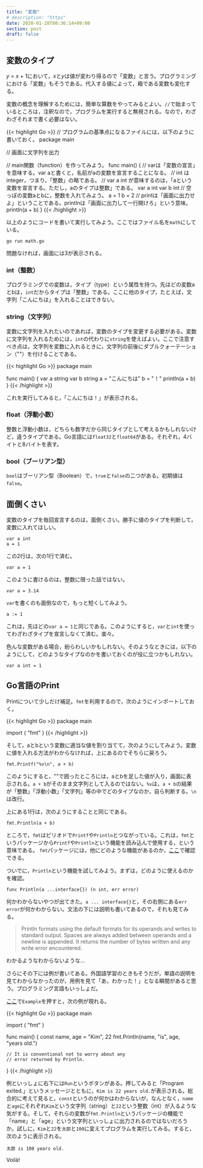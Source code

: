 ```yaml
---
title: "変数"
# description: "https"
date: 2020-01-28T00:36:14+09:00
section: post
draft: false
---
```


## 変数のタイプ
*y* = *x* + 1において，*x*と*y*は値が変わり得るので「変数」と言う。プログラミングにおける「変数」もそうである。代入する値によって，箱である変数も変化する。

変数の概念を理解するためには，簡単な算数をやってみるとよい。`//`で始まっているところは，注釈なので，プログラムを実行すると無視される。なので，わざわざそれまで書く必要はない。


{{< highlight Go >}}
// プログラムの基準点になるファイルには，以下のように書いておく。
package main

// 画面に文字列を出力

// main関数（function）を作ってみよう。
func main() {
    // varは「変数の宣言」を意味する。var aと書くと，名前がaの変数を宣言することになる。
    // int は integer，つまり，「整数」の略である。
    // var a int が意味するのは，「aという変数を宣言する。ただし，aのタイプは整数」である。
    var a int
    var b int
    // 空っぽの変数aとbに，整数を入れてみよう。
    a = 1
    b = 2
    // printは「画面に出力せよ」ということである。printlnは「画面に出力して一行開けろ」という意味。
    println(a + b)
}
{{< /highlight >}}

以上のようにコードを書いて実行してみよう。ここではファイル名を`math`にしている。

    go run math.go

問題なければ，画面には3が表示される。

### int（整数）
プログラミングでの変数は，タイプ（type）という属性を持つ。先ほどの変数aとbは，`int`だからタイプは「整数」である。ここに他のタイプ，たとえば，文字列「こんにちは」を入れることはできない。

### string（文字列）
変数に文字列を入れたいのであれば，変数のタイプを変更する必要がある。変数に文字列を入れるためには，`int`の代わりに`string`を使えばよい。ここで注意すべき点は，文字列を変数に入れるときに，文字列の前後にダブルクォーテーション（""）を付けることである。

{{< highlight Go >}}
package main

func main() {
    var a string
    var b string
    a = "こんにちは"
    b = "！"
    println(a + b)
}
{{< /highlight >}}

これを実行してみると，「こんにちは！」が表示される。

### float（浮動小数）
整数と浮動小数は，どちらも数字だから同じタイプとして考えるかもしれないけど，違うタイプである。Go言語には`float32`と`float64`がある。それぞれ，4バイトと8バイトを表す。

### bool（ブーリアン型）
`bool`はブーリアン型（Boolean）で，`true`と`false`の二つがある。初期値は`false`。

## 面倒くさい
変数のタイプを毎回宣言するのは，面倒くさい。勝手に値のタイプを判断して，変数に入れてほしい。

    var a int
    a = 1

この2行は，次の1行で済む。

    var a = 1

このように書けるのは，整数に限った話ではない。

    var a = 3.14

`var`を書くのも面倒なので，もっと短くしてみよう。

    a := 1

これは，先ほどの`var a = 1`と同じである。このようにすると，`var`と`int`を使ってわざわざタイプを宣言しなくて済む。楽々。

色んな変数がある場合，紛らわしいかもしれない。そのようなときには，以下のようにして，どのようなタイプなのかを書いておくのが役に立つかもしれない。

    var a int = 1

## Go言語のPrint
Printについて少しだけ補足。`fmt`を利用するので，次のようにインポートしておく。

{{< highlight Go >}}
package main

import (
    "fmt"
)
{{< /highlight >}}

そして，aとbという変数に適当な値を割り当てて，次のようにしてみよう。変数に値を入れる方法がわからなければ，上にあるのでそちらに戻ろう。

    fmt.Printf("%v\n", a + b)

このようにすると，""で囲ったところには，aとbを足した値が入り，画面に表示される。`a + b`がそのまま文字列として入るのではない。`%v`は，`a + b`の結果が「整数」「浮動小数」「文字列」等の中でどのタイプなのか，自ら判断する。`\n`は改行。

上にある1行は，次のようにすることと同じである。

    fmt.Println(a + b)

ところで，`fmt`はピリオドで`Printf`や`Println`とつながっている。これは，`fmt`というパッケージから`Printf`や`Println`という機能を読み込んで使用する，という意味である。
`fmt`パッケージには，他にどのような機能があるのか，[ここ](https://golang.org/pkg/fmt/)で確認できる。

ついでに，`Println`という機能を試してみよう。まずは，どのように使えるのかを確認。

    func Println(a ...interface{}) (n int, err error)

何かわからないやつが出てきた。`a ... interface{}`と，その右側にある`err error`が何かわからない。文法の下には説明も書いてあるので，それも見てみる。

> Println formats using the default formats for its operands and writes to standard output. Spaces are always added between operands and a newline is appended. It returns the number of bytes written and any write error encountered.

わかるようなわからないような…

さらにその下には例が書いてある。外国語学習のときもそうだが，単語の説明を見てわからなかったのが，用例を見て「あ，わかった！」となる瞬間があると思う。プログラミング言語もいっしょだ。

[ここ](https://golang.org/pkg/fmt/#Println)で`Example`を押すと，次の例が現れる。

{{< highlight Go >}}
package main

import (
	"fmt"
)

func main() {
	const name, age = "Kim", 22
	fmt.Println(name, "is", age, "years old.")

	// It is conventional not to worry about any
	// error returned by Println.

}
{{< /highlight >}}

例といっしょに右下には`Run`というボタンがある。押してみると「Program exited.」というメッセージとともに，`Kim is 22 years old.`が表示される。総合的に考えて見ると，`const`というのが何かはわからないが，なんとなく，`name`と`age`にそれぞれ`Kim`という文字列（string）と`22`という整数（int）が入るような気がする。そして，それらの変数が`fmt.Println`というパッケージの機能で「name」と「age」という文字列といっしょに出力されるのではないだろうか。試しに，`Kim`と`22`を`太郎`と`100`に変えてプログラムを実行してみる。すると，次のように表示される。

    太郎 is 100 years old.

Voilà!